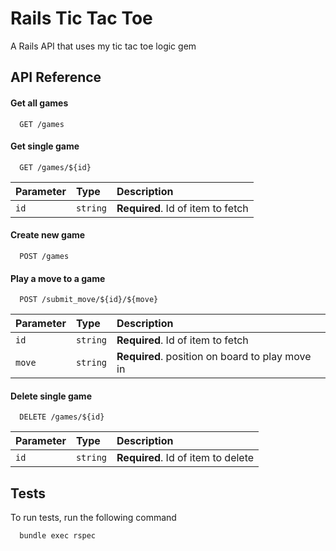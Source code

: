 
# Rails Tic Tac Toe

A Rails API that uses my tic tac toe logic gem


## API Reference

#### Get all games

```http
  GET /games
```

#### Get single game

```http
  GET /games/${id}
```

| Parameter | Type     | Description                       |
| :-------- | :------- | :-------------------------------- |
| `id`      | `string` | **Required**. Id of item to fetch |

#### Create new game

```http
  POST /games
```

#### Play a move to a game

```http
  POST /submit_move/${id}/${move}
```

| Parameter | Type     | Description                       |
| :-------- | :------- | :-------------------------------- |
| `id`      | `string` | **Required**. Id of item to fetch |
| `move`    | `string` | **Required**. position on board to play move in |


#### Delete single game

```http
  DELETE /games/${id}
```

| Parameter | Type     | Description                       |
| :-------- | :------- | :-------------------------------- |
| `id`      | `string` | **Required**. Id of item to delete |

## Tests

To run tests, run the following command

```bash
  bundle exec rspec
```
